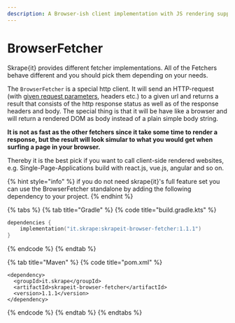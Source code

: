 ```yaml
---
description: A Browser-ish client implementation with JS rendering support
---
```


# BrowserFetcher

Skrape{it} provides different fetcher implementations. All of the Fetchers behave different and you should pick them depending on your needs.

The `BrowserFetcher` is a special http client. It will send an HTTP-request \(with [given request parameters](../parse-html-from-web.md), headers etc.\) to a given url and returns a result that consists of the http response status as well as of the response headers and body. The special thing is that it will be have like a browser and will return a rendered DOM as body instead of a plain simple body string.

**It is not as fast as the other fetchers since it take some time to render a response, but the result will look simular to what you would get when surfing a page in your browser.**

Thereby it is the best pick if you want to call client-side rendered websites, e.g. Single-Page-Applications build with react.js, vue.js, angular and so on. 

{% hint style="info" %}
if you do not need skrape{it}'s full feature set you can use the BrowserFetcher standalone by adding the following dependency to your project.
{% endhint %}

{% tabs %}
{% tab title="Gradle" %}
{% code title="build.gradle.kts" %}
```kotlin
dependencies {
    implementation("it.skrape:skrapeit-browser-fetcher:1.1.1")
}
```
{% endcode %}
{% endtab %}

{% tab title="Maven" %}
{% code title="pom.xml" %}
```markup
<dependency>
  <groupId>it.skrape</groupId>
  <artifactId>skrapeit-browser-fetcher</artifactId>
  <version>1.1.1</version>
</dependency>
```
{% endcode %}
{% endtab %}
{% endtabs %}



